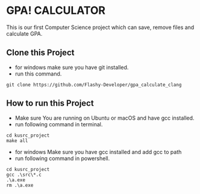 # **GPA! CALCULATOR**

This is our first Computer Science project which can save, remove files and calculate GPA.

## Clone this Project
* for windows make sure you have git installed.
* run this command.
```
git clone https://github.com/Flashy-Developer/gpa_calculate_clang
```

## How to run this Project
* Make sure You are running on Ubuntu or macOS and have gcc installed.
* run following command in terminal.

```
cd kusrc_project
make all
```
* for windows Make sure you have gcc installed and add gcc to path
* run following command in powershell.
```
cd kusrc_project
gcc .\src\*.c
.\a.exe
rm .\a.exe
```
